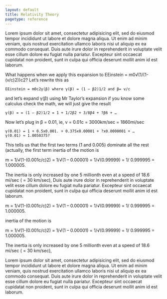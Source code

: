 ```yaml
---
layout: default
title: Relativity Theory
pagetype: reference
---
```


Lorem ipsum dolor sit amet, consectetur adipisicing elit, sed do eiusmod tempor incididunt ut labore et dolore magna aliqua. Ut enim ad minim veniam, quis nostrud exercitation ullamco laboris nisi ut aliquip ex ea commodo consequat. Duis aute irure dolor in reprehenderit in voluptate velit esse cillum dolore eu fugiat nulla pariatur. Excepteur sint occaecat cupidatat non proident, sunt in culpa qui officia deserunt mollit anim id est laborum.

What happens when we apply this expansion to EEinstein =  m0√(1/(1-(v/c)2))c2? Let’s rewrite this as

	EEinstein = m0c2γ(β) where γ(β) = (1 – β2)1/2 and β= v/c 

and let’s expand γ(β) using Mr Taylor’s expansion
if you know some calculus check the math, we will just give the result

	γ(β) = = (1 – β2)1/2 = 1 + 1/2β2 + 3/8β4 + ?β6 + …

Now let’s plug in β = 0.01, ie, v = 0.01c = 3000km/sec = 1860mi/sec

	γ(0.01) = 1 + 0.5x0.001. + 0.375x0.00001 + ?x0.0000001 + …
	γ(0.01) ≈ 1.0050375?

This tells us that the first two terms (1 and 0.005) dominate all the rest (actually, the first term 
inertia of the motion is 

m = 1/√(1-(0.001c/c)2) = 1/√(1 – 0.00001) = 1/√(0.99999) = 1/ 0.999995 = 1.000005.   

The inertia is only increased by one 5 millionth even at a speed of 18.6 mi/sec ( = 30 km/sec), Duis aute irure dolor in reprehenderit in voluptate velit esse cillum dolore eu fugiat nulla pariatur. Excepteur sint occaecat cupidatat non proident, sunt in culpa qui officia deserunt mollit anim id est laborum.



m = 1/√(1-(0.001c/c)2) = 1/√(1 – 0.00001) = 1/√(0.99999) = 1/ 0.999995 = 1.000005.   




inertia of the motion is 

m = 1/√(1-(0.001c/c)2) = 1/√(1 – 0.00001) = 1/√(0.99999) = 1/ 0.999995 = 1.000005.   

The inertia is only increased by one 5 millionth even at a speed of 18.6 mi/sec ( = 30 km/sec), 


Lorem ipsum dolor sit amet, consectetur adipisicing elit, sed do eiusmod tempor incididunt ut labore et dolore magna aliqua. Ut enim ad minim veniam, quis nostrud exercitation ullamco laboris nisi ut aliquip ex ea commodo consequat. Duis aute irure dolor in reprehenderit in voluptate velit esse cillum dolore eu fugiat nulla pariatur. Excepteur sint occaecat cupidatat non proident, sunt in culpa qui officia deserunt mollit anim id est laborum.
